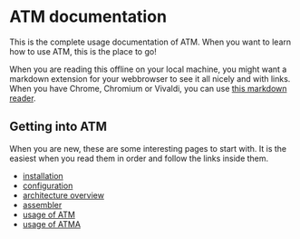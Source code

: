 # ATM documentation

This is the complete usage documentation of ATM. When you want to learn how to use ATM, this is the place to go!

When you are reading this offline on your local machine, you might want a markdown extension for your webbrowser to
see it all nicely and with links. When you have Chrome, Chromium or Vivaldi, you can use
[this markdown reader](https://chrome.google.com/webstore/detail/markdown-reader/gpoigdifkoadgajcincpilkjmejcaanc).

## Getting into ATM

When you are new, these are some interesting pages to start with. It is the easiest when you read them in order
and follow the links inside them.

* [installation](Installation.md)
* [configuration](Configuration.md)
* [architecture overview](MotherboardArchitecture.md)
* [assembler](Assembler.md)
* [usage of ATM](ATM_Usage.md)
* [usage of ATMA](ATMA_Usage.md)
